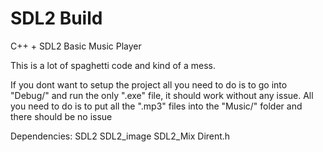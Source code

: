 # SDL2 Build
C++ + SDL2 Basic Music Player

This is a lot of spaghetti code and kind of a mess.

If you dont want to setup the project all you need to do is to go into "Debug/" and run the only ".exe" file, it should work without any issue. All you need to do is to put all the ".mp3" files into the "Music/" folder and there should be no issue

Dependencies:
SDL2
SDL2_image
SDL2_Mix
Dirent.h
